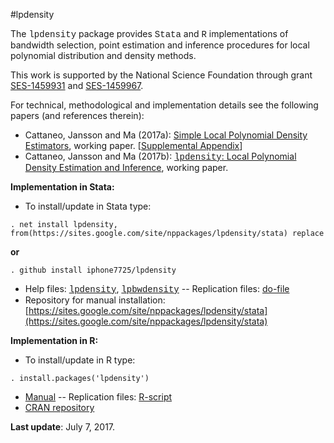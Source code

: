 #lpdensity

The <font face="courier new, monospace">lpdensity</font> package provides <font face="courier new, monospace">Stata</font> and <font face="courier new, monospace">R</font> implementations of bandwidth selection, point estimation and inference procedures for local polynomial distribution and density methods.

This work is supported by the National Science Foundation through grant [SES-1459931](http://www.nsf.gov/awardsearch/showAward?AWD_ID=1459931) and [SES-1459967](http://www.nsf.gov/awardsearch/showAward?AWD_ID=1459967).

For technical, methodological and implementation details see the following papers (and references therein):

*   Cattaneo, Jansson and Ma (2017a): [Simple Local Polynomial Density Estimators](https://sites.google.com/site/nppackages/lpdensity/Cattaneo-Jansson-Ma_2017_LocPolDensity.pdf?attredirects=0), working paper. [[Supplemental Appendix](https://sites.google.com/site/nppackages/lpdensity/Cattaneo-Jansson-Ma_2017_LocPolDensity--Supplement.pdf?attredirects=0&amp;attredirects=0--Supplement.pdf)]
*   Cattaneo, Jansson and Ma (2017b): [<font face="courier new, monospace">lpdensity</font>: Local Polynomial Density Estimation and Inference](https://sites.google.com/site/nppackages/lpdensity/Cattaneo-Jansson-Ma_2017_lpdensity.pdf?attredirects=0), working paper.

**Implementation in Stata:**

*   To install/update in Stata type:  
```
. net install lpdensity, from(https://sites.google.com/site/nppackages/lpdensity/stata) replace
```
  **or**  
```
. github install iphone7725/lpdensity
```

*   Help files: [<font face="courier new, monospace">lpdensity</font>](https://sites.google.com/site/nppackages/lpdensity/stata/lpdensity.pdf?attredirects=0), [<font face="courier new, monospace">lpbwdensity</font>](https://sites.google.com/site/nppackages/lpdensity/stata/lpbwdensity.pdf?attredirects=0) -- Replication files: [do-file](https://sites.google.com/site/nppackages/lpdensity/stata/lpdensity_illustration.do?attredirects=0)
*   Repository for manual installation: [https://sites.google.com/site/nppackages/lpdensity/stata](https://sites.google.com/site/nppackages/lpdensity/stata)

**Implementation in R:**

*   To install/update in R type:  
```
. install.packages('lpdensity')
```

*   [Manual](https://cran.r-project.org/web/packages/lpdensity/lpdensity.pdf) -- Replication files: [R-script](https://sites.google.com/site/nppackages/lpdensity/r/lpdensity_illustration.R?attredirects=0)
*   [CRAN repository](https://cran.r-project.org/package=lpdensity)

**Last update**: July 7, 2017.

